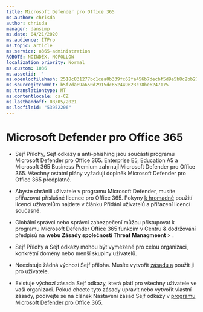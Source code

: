 ```yaml
---
title: Microsoft Defender pro Office 365
ms.author: chrisda
author: chrisda
manager: dansimp
ms.date: 04/21/2020
ms.audience: ITPro
ms.topic: article
ms.service: o365-administration
ROBOTS: NOINDEX, NOFOLLOW
localization_priority: Normal
ms.custom: 1036
ms.assetid: ''
ms.openlocfilehash: 2518c831277bc1cea0b339fc62fa456b7decbf5d9e5b8c2bb2733fe47c969a81
ms.sourcegitcommit: b5f7da89a650d2915dc652449623c78be6247175
ms.translationtype: MT
ms.contentlocale: cs-CZ
ms.lasthandoff: 08/05/2021
ms.locfileid: "53952206"
---
```

# <a name="microsoft-defender-for-office-365"></a>Microsoft Defender pro Office 365

- Sejf Přílohy, Sejf odkazy a anti-phishing jsou součástí programu Microsoft Defender pro Office 365. Enterprise E5, Education A5 a Microsoft 365 Business Premium zahrnují Microsoft Defender pro Office 365. Všechny ostatní plány vyžadují doplněk Microsoft Defender pro Office 365 předplatné.

- Abyste chránili uživatele v programu Microsoft Defender, musíte přiřazovat příslušné licence pro Office 365. Pokyny [k hromadné](/microsoft-365/admin/add-users/add-users) použití licencí uživatelům najdete v článku Přidání uživatelů a přiřazení licencí současně.

- Globální správci nebo správci zabezpečení můžou přistupovat k programu Microsoft Defender Office 365 funkcím v Centru & dodržování předpisů na **webu Zásady společnosti Threat Managmeent** \> .

- Sejf Přílohy a Sejf odkazy mohou být vymezené pro celou organizaci, konkrétní domény nebo menší skupiny uživatelů.

- Neexistuje žádná výchozí Sejf příloha. Musíte vytvořit [zásadu a](/microsoft-365/security/office-365-security/set-up-atp-safe-attachments-policies) použít ji pro uživatele.

- Existuje výchozí zásada Sejf odkazy, která platí pro všechny uživatele ve vaší organizaci. Pokud chcete tyto zásady upravit nebo vytvořit vlastní zásady, podívejte se na článek Nastavení zásad Sejf odkazy v [programu Microsoft Defender pro Office 365](/microsoft-365/security/office-365-security/set-up-atp-safe-links-policies).
